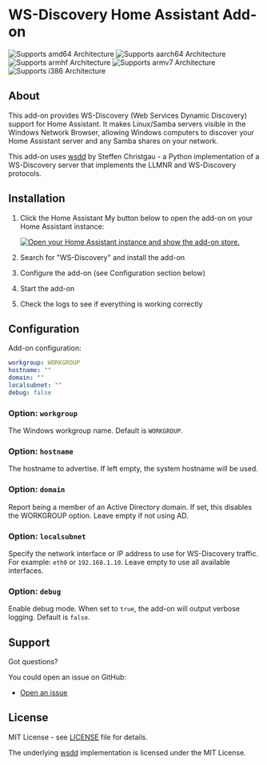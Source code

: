 # WS-Discovery Home Assistant Add-on

![Supports amd64 Architecture][amd64-shield]
![Supports aarch64 Architecture][aarch64-shield]
![Supports armhf Architecture][armhf-shield]
![Supports armv7 Architecture][armv7-shield]
![Supports i386 Architecture][i386-shield]

## About

This add-on provides WS-Discovery (Web Services Dynamic Discovery) support for Home Assistant. It makes Linux/Samba servers visible in the Windows Network Browser, allowing Windows computers to discover your Home Assistant server and any Samba shares on your network.

This add-on uses [wsdd](https://github.com/christgau/wsdd) by Steffen Christgau - a Python implementation of a WS-Discovery server that implements the LLMNR and WS-Discovery protocols.

## Installation

1. Click the Home Assistant My button below to open the add-on on your Home Assistant instance:

   [![Open your Home Assistant instance and show the add-on store.](https://my.home-assistant.io/badges/supervisor_store.svg)](https://my.home-assistant.io/redirect/supervisor_store/)

2. Search for "WS-Discovery" and install the add-on
3. Configure the add-on (see Configuration section below)
4. Start the add-on
5. Check the logs to see if everything is working correctly

## Configuration

Add-on configuration:

```yaml
workgroup: WORKGROUP
hostname: ""
domain: ""
localsubnet: ""
debug: false
```

### Option: `workgroup`

The Windows workgroup name. Default is `WORKGROUP`.

### Option: `hostname`

The hostname to advertise. If left empty, the system hostname will be used.

### Option: `domain`

Report being a member of an Active Directory domain. If set, this disables the WORKGROUP option. Leave empty if not using AD.

### Option: `localsubnet`

Specify the network interface or IP address to use for WS-Discovery traffic. For example: `eth0` or `192.168.1.10`. Leave empty to use all available interfaces.

### Option: `debug`

Enable debug mode. When set to `true`, the add-on will output verbose logging. Default is `false`.

## Support

Got questions?

You could open an issue on GitHub:

- [Open an issue](https://github.com/hotchkj/Home-Assistant-WSD/issues)

## License

MIT License - see [LICENSE](../LICENSE) file for details.

The underlying [wsdd](https://github.com/christgau/wsdd) implementation is licensed under the MIT License.

[amd64-shield]: https://img.shields.io/badge/amd64-yes-green.svg
[aarch64-shield]: https://img.shields.io/badge/aarch64-yes-green.svg
[armhf-shield]: https://img.shields.io/badge/armhf-yes-green.svg
[armv7-shield]: https://img.shields.io/badge/armv7-yes-green.svg
[i386-shield]: https://img.shields.io/badge/i386-yes-green.svg
